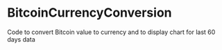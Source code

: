 # BitcoinCurrencyConversion
Code to convert Bitcoin value to currency and to display chart for last 60 days data
